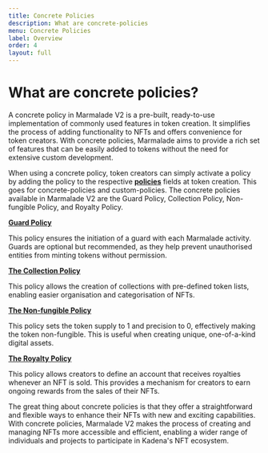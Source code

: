```yaml
---
title: Concrete Policies
description: What are concrete-policies
menu: Concrete Policies
label: Overview
order: 4
layout: full
---
```


# What are concrete policies?

A concrete policy in Marmalade V2 is a pre-built, ready-to-use implementation of
commonly used features in token creation. It simplifies the process of adding
functionality to NFTs and offers convenience for token creators. With concrete
policies, Marmalade aims to provide a rich set of features that can be easily
added to tokens without the need for extensive custom development.

When using a concrete policy, token creators can simply activate a policy by
adding the policy to the respective
**[policies](https://github.com/kadena-io/marmalade/blob/v2/pact/ledger.pact#L201C20-L201C20)**
fields at token creation. This goes for concrete-policies and custom-policies.
The concrete policies available in Marmalade V2 are the Guard Policy, Collection
Policy, Non-fungible Policy, and Royalty Policy.

**[Guard Policy](/docs/marmalade/concrete-policies/guard-policy)**

This policy ensures the initiation of a guard with each Marmalade activity.
Guards are optional but recommended, as they help prevent unauthorised entities
from minting tokens without permission.

**[The Collection Policy](/docs/marmalade/concrete-policies/collection-policy)**

This policy allows the creation of collections with pre-defined token lists,
enabling easier organisation and categorisation of NFTs.

**[The Non-fungible Policy](/docs/marmalade/concrete-policies/non-fungible-policy)**

This policy sets the token supply to 1 and precision to 0, effectively making
the token non-fungible. This is useful when creating unique, one-of-a-kind
digital assets.

**[The Royalty Policy](/docs/marmalade/concrete-policies/royalty-policy)**

This policy allows creators to define an account that receives royalties
whenever an NFT is sold. This provides a mechanism for creators to earn ongoing
rewards from the sales of their NFTs.

The great thing about concrete policies is that they offer a straightforward and
flexible ways to enhance their NFTs with new and exciting capabilities. With
concrete policies, Marmalade V2 makes the process of creating and managing NFTs
more accessible and efficient, enabling a wider range of individuals and
projects to participate in Kadena's NFT ecosystem.
